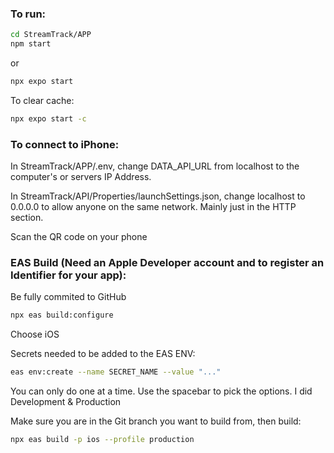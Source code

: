 ### To run:
```sh
cd StreamTrack/APP
npm start
```

or
```sh
npx expo start
```

To clear cache:
```sh
npx expo start -c
```

### To connect to iPhone:

In StreamTrack/APP/.env, change DATA_API_URL from localhost to the computer's or servers IP Address.

In StreamTrack/API/Properties/launchSettings.json, change localhost to 0.0.0.0 to allow anyone on the same network. Mainly just in the HTTP section.

Scan the QR code on your phone


### EAS Build (Need an Apple Developer account and to register an Identifier for your app):

Be fully commited to GitHub
```sh
npx eas build:configure
```

Choose iOS

Secrets needed to be added to the EAS ENV:
```sh
eas env:create --name SECRET_NAME --value "..."
```
You can only do one at a time. Use the spacebar to pick the options. I did Development & Production


Make sure you are in the Git branch you want to build from, then build:
```sh
npx eas build -p ios --profile production
```